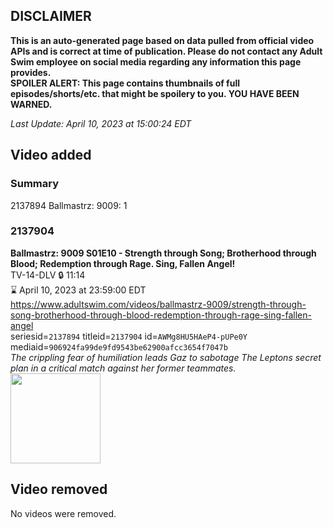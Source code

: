 ## DISCLAIMER
**This is an auto-generated page based on data pulled from official video APIs and is correct at time of publication. Please do not contact any Adult Swim employee on social media regarding any information this page provides.**  
**SPOILER ALERT: This page contains thumbnails of full episodes/shorts/etc. that might be spoilery to you. YOU HAVE BEEN WARNED.**  

_Last Update: April 10, 2023 at 15:00:24 EDT_
## Video added
### Summary
2137894 Ballmastrz: 9009: 1  
### 2137904
**Ballmastrz: 9009 S01E10 - Strength through Song; Brotherhood through Blood; Redemption through Rage. Sing, Fallen Angel!**  
TV-14-DLV 🔒 11:14  
⌛ April 10, 2023 at 23:59:00 EDT  
https://www.adultswim.com/videos/ballmastrz-9009/strength-through-song-brotherhood-through-blood-redemption-through-rage-sing-fallen-angel  
seriesid=`2137894` titleid=`2137904` id=`AWMg8HU5HAeP4-pUPe0Y` mediaid=`906924fa99de9fd9543be62900afcc3654f7047b`  
_The crippling fear of humiliation leads Gaz to sabotage The Leptons secret plan in a critical match against her former teammates._  
<a href="https://i.cdn.turner.com/adultswim/big/image-upload/thumbnails/thumb-2_image-15252863563732.jpg"><img src="https://i.cdn.turner.com/adultswim/big/image-upload/thumbnails/thumb-2_image-15252863563732.jpg" height="144px" /></a>
## Video removed
No videos were removed.  
